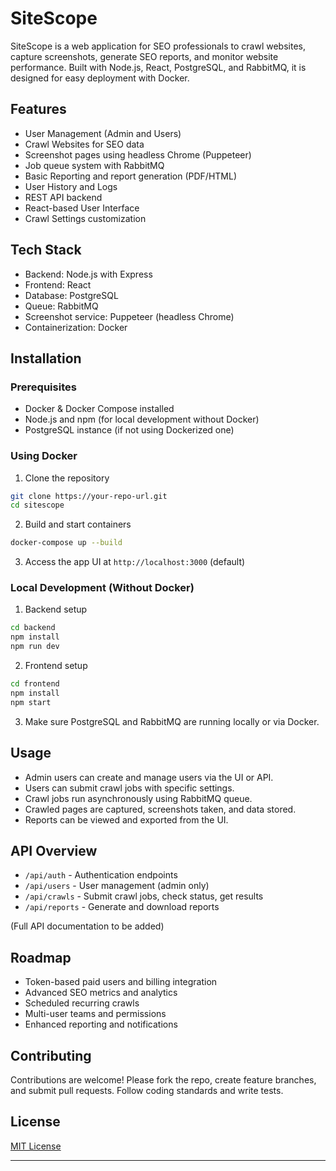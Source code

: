 # SiteScope

SiteScope is a web application for SEO professionals to crawl websites, capture screenshots, generate SEO reports, and monitor website performance. Built with Node.js, React, PostgreSQL, and RabbitMQ, it is designed for easy deployment with Docker.

## Features

- User Management (Admin and Users)
- Crawl Websites for SEO data
- Screenshot pages using headless Chrome (Puppeteer)
- Job queue system with RabbitMQ
- Basic Reporting and report generation (PDF/HTML)
- User History and Logs
- REST API backend
- React-based User Interface
- Crawl Settings customization

## Tech Stack

- Backend: Node.js with Express  
- Frontend: React  
- Database: PostgreSQL  
- Queue: RabbitMQ  
- Screenshot service: Puppeteer (headless Chrome)  
- Containerization: Docker  

## Installation

### Prerequisites

- Docker & Docker Compose installed  
- Node.js and npm (for local development without Docker)  
- PostgreSQL instance (if not using Dockerized one)

### Using Docker

1. Clone the repository  
```bash
git clone https://your-repo-url.git
cd sitescope
```

2. Build and start containers  
```bash
docker-compose up --build
```

3. Access the app UI at `http://localhost:3000` (default)

### Local Development (Without Docker)

1. Backend setup  
```bash
cd backend
npm install
npm run dev
```

2. Frontend setup  
```bash
cd frontend
npm install
npm start
```

3. Make sure PostgreSQL and RabbitMQ are running locally or via Docker.

## Usage

- Admin users can create and manage users via the UI or API.  
- Users can submit crawl jobs with specific settings.  
- Crawl jobs run asynchronously using RabbitMQ queue.  
- Crawled pages are captured, screenshots taken, and data stored.  
- Reports can be viewed and exported from the UI.

## API Overview

- `/api/auth` - Authentication endpoints  
- `/api/users` - User management (admin only)  
- `/api/crawls` - Submit crawl jobs, check status, get results  
- `/api/reports` - Generate and download reports

(Full API documentation to be added)

## Roadmap

- Token-based paid users and billing integration  
- Advanced SEO metrics and analytics  
- Scheduled recurring crawls  
- Multi-user teams and permissions  
- Enhanced reporting and notifications

## Contributing

Contributions are welcome! Please fork the repo, create feature branches, and submit pull requests. Follow coding standards and write tests.

## License

[MIT License](LICENSE)

---

